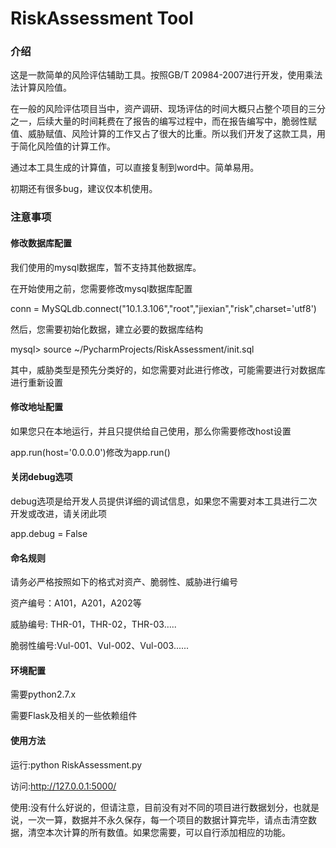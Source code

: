 # RiskAssessment Tool

### 介绍

这是一款简单的风险评估辅助工具。按照GB/T 20984-2007进行开发，使用乘法法计算风险值。

在一般的风险评估项目当中，资产调研、现场评估的时间大概只占整个项目的三分之一，后续大量的时间耗费在了报告的编写过程中，而在报告编写中，脆弱性赋值、威胁赋值、风险计算的工作又占了很大的比重。所以我们开发了这款工具，用于简化风险值的计算工作。

通过本工具生成的计算值，可以直接复制到word中。简单易用。

初期还有很多bug，建议仅本机使用。

### 注意事项

#### 修改数据库配置

我们使用的mysql数据库，暂不支持其他数据库。

在开始使用之前，您需要修改mysql数据库配置

conn = MySQLdb.connect("10.1.3.106","root","jiexian","risk",charset='utf8')

然后，您需要初始化数据，建立必要的数据库结构

mysql> source ~/PycharmProjects/RiskAssessment/init.sql

其中，威胁类型是预先分类好的，如您需要对此进行修改，可能需要进行对数据库进行重新设置



#### 修改地址配置

如果您只在本地运行，并且只提供给自己使用，那么你需要修改host设置

app.run(host='0.0.0.0')修改为app.run()



#### 关闭debug选项

debug选项是给开发人员提供详细的调试信息，如果您不需要对本工具进行二次开发或改进，请关闭此项

app.debug = False



#### 命名规则

请务必严格按照如下的格式对资产、脆弱性、威胁进行编号

资产编号：A101，A201，A202等

威胁编号: THR-01，THR-02，THR-03…..

脆弱性编号:Vul-001、Vul-002、Vul-003......

#### 环境配置

需要python2.7.x

需要Flask及相关的一些依赖组件

#### 使用方法

运行:python RiskAssessment.py 

访问:http://127.0.0.1:5000/

使用:没有什么好说的，但请注意，目前没有对不同的项目进行数据划分，也就是说，一次一算，数据并不永久保存，每一个项目的数据计算完毕，请点击清空数据，清空本次计算的所有数值。如果您需要，可以自行添加相应的功能。